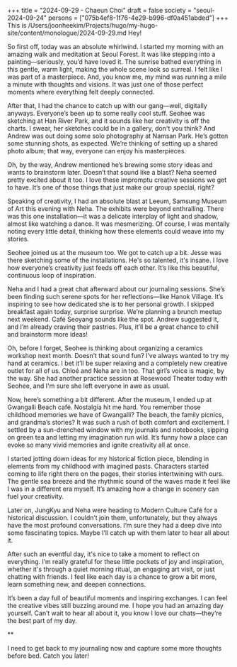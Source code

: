 +++
title = "2024-09-29 - Chaeun Choi"
draft = false
society = "seoul-2024-09-24"
persons = ["075b4ef8-1f76-4e29-b996-df0a451abded"]
+++
This is /Users/joonheekim/Projects/hugo/my-hugo-site/content/monologue/2024-09-29.md
Hey!

So first off, today was an absolute whirlwind. I started my morning with an amazing walk and meditation at Seoul Forest. It was like stepping into a painting—seriously, you’d have loved it. The sunrise bathed everything in this gentle, warm light, making the whole scene look so surreal. I felt like I was part of a masterpiece. And, you know me, my mind was running a mile a minute with thoughts and visions. It was just one of those perfect moments where everything felt deeply connected. 

After that, I had the chance to catch up with our gang—well, digitally anyways. Everyone’s been up to some really cool stuff. Seohee was sketching at Han River Park, and it sounds like her creativity is off the charts. I swear, her sketches could be in a gallery, don't you think? And Andrew was out doing some solo photography at Namsan Park. He’s gotten some stunning shots, as expected. We’re thinking of setting up a shared photo album; that way, everyone can enjoy his masterpieces.

Oh, by the way, Andrew mentioned he’s brewing some story ideas and wants to brainstorm later. Doesn’t that sound like a blast? Neha seemed pretty excited about it too. I love these impromptu creative sessions we get to have. It’s one of those things that just make our group special, right?

Speaking of creativity, I had an absolute blast at Leeum, Samsung Museum of Art this evening with Neha. The exhibits were beyond enthralling. There was this one installation—it was a delicate interplay of light and shadow, almost like watching a dance. It was mesmerizing. Of course, I was mentally noting every little detail, thinking how these elements could weave into my stories.

Seohee joined us at the museum too. We got to catch up a bit. Jesse was there sketching some of the installations. He's so talented, it's insane. I love how everyone’s creativity just feeds off each other. It’s like this beautiful, continuous loop of inspiration.

Neha and I had a great chat afterward about our journaling sessions. She’s been finding such serene spots for her reflections—like Hanok Village. It’s inspiring to see how dedicated she is to her personal growth. I skipped breakfast again today, surprise surprise. We’re planning a brunch meetup next weekend. Café Seoyang sounds like the spot. Andrew suggested it, and I’m already craving their pastries. Plus, it’ll be a great chance to chill and brainstorm more ideas!

Oh, before I forget, Seohee is thinking about organizing a ceramics workshop next month. Doesn’t that sound fun? I’ve always wanted to try my hand at ceramics. I bet it’ll be super relaxing and a completely new creative outlet for all of us. Chloé and Neha are in too. That girl’s voice is magic, by the way. She had another practice session at Rosewood Theater today with Seohee, and I'm sure she left everyone in awe as usual.

Now, here’s something a bit different. After the museum, I ended up at Gwangalli Beach café. Nostalgia hit me hard. You remember those childhood memories we have of Gwangalli? The beach, the family picnics, and grandma’s stories? It was such a rush of both comfort and excitement. I settled by a sun-drenched window with my journals and notebooks, sipping on green tea and letting my imagination run wild. It’s funny how a place can evoke so many vivid memories and ignite creativity all at once.

I started jotting down ideas for my historical fiction piece, blending in elements from my childhood with imagined pasts. Characters started coming to life right there on the pages, their stories intertwining with ours. The gentle sea breeze and the rhythmic sound of the waves made it feel like I was in a different era myself. It’s amazing how a change in scenery can fuel your creativity.

Later on, JungKyu and Neha were heading to Modern Culture Café for a historical discussion. I couldn’t join them, unfortunately, but they always have the most profound conversations. I’m sure they had a deep dive into some fascinating topics. Maybe I’ll catch up with them later to hear all about it.

After such an eventful day, it's nice to take a moment to reflect on everything. I’m really grateful for these little pockets of joy and inspiration, whether it's through a quiet morning ritual, an engaging art visit, or just chatting with friends. I feel like each day is a chance to grow a bit more, learn something new, and deepen connections.

It’s been a day full of beautiful moments and inspiring exchanges. I can feel the creative vibes still buzzing around me. I hope you had an amazing day yourself. Can’t wait to hear all about it, you know I love our chats—they’re the best part of my day.

**

I need to get back to my journaling now and capture some more thoughts before bed. Catch you later!
